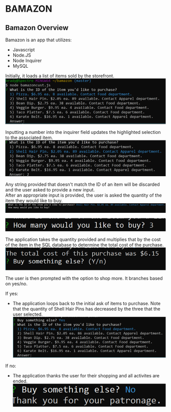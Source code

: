 # BAMAZON

## Bamazon Overview
Bamazon is an app that utilizes:
+ Javascript
+ Node.JS
+ Node Inquirer
+ MySQL

Initially, it loads a list of items sold by the storefront.\
![init cmd](https://github.com/bshin19/bamazon/blob/master/images/bam1.PNG)

Inputting a number into the inquirer field updates the highlighted selection to the associated item.
![highlight](https://github.com/bshin19/bamazon/blob/master/images/bam2.PNG)

Any string provided that doesn't match the ID of an item will be discarded and the user asked to provide a new input. \
After an appropriate input is provided, the user is asked the quantity of the item they would like to buy.
![quantity cmd](https://github.com/bshin19/bamazon/blob/master/images/bam3.PNG)

![quantity cmd](https://github.com/bshin19/bamazon/blob/master/images/bam4.PNG)

The application takes the quantity provided and multiplies that by the cost of the item in the SQL database to determine the total cost of the purchase.
![cost cmd](https://github.com/bshin19/bamazon/blob/master/images/bam5.PNG)

The user is then prompted with the option to shop more. It branches based on yes/no.

If yes:
+ The application loops back to the initial ask of items to purchase. Note that the quantity of Shell Hair Pins has decreased by the three that the user selected.
![yes cmd](https://github.com/bshin19/bamazon/blob/master/images/bam6.PNG)

If no:
+ The application thanks the user for their shopping and all activites are ended.
![no cmd](https://github.com/bshin19/bamazon/blob/master/images/bam7.PNG)